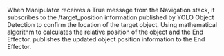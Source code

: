 When Manipulator receives a True message from the Navigation stack, it subscribes to the /target_position information published by YOLO Object Detection to confirm the location of the target object. 
Using mathematical algorithm to calculates the relative position of the object and the End Effector.
publishes the updated object position information to the End Effector. 
